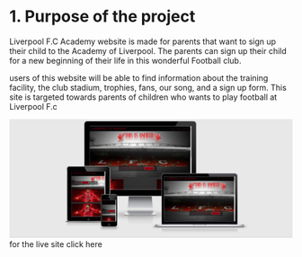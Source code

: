# 1. Purpose of the project
Liverpool F.C Academy website is made for parents that want to sign up their child to the Academy of Liverpool. The parents can sign up their child for a new beginning of their life in this wonderful Football club.

users of this website will be able to find information about the training facility, the club stadium, trophies, fans, our song, and a sign up form. This site is targeted towards parents of children who wants to play football at Liverpool F.c  

![Am I Responsive](assets/images/responsive.jpg)
for the live site click
<a src=https://mustafasahinci.github.io/Code-Institute-first-project/index.html target="_blank" rel="noopener" > here</a>
 
